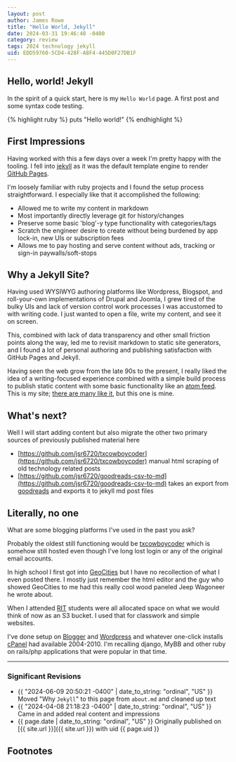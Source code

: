 ```yaml
---
layout: post
author: James Rowe
title: "Hello World, Jekyll"
date: 2024-03-31 19:46:48 -0400
category: review
tags: 2024 technology jekyll
uid: EDD59760-5CD4-428F-A8F4-445D0F27DB1F
---
```


## Hello, world! Jekyll

In the spirit of a quick start, here is my `Hello World` page. A first post and some syntax code testing.

{% highlight ruby %}
puts "Hello world!"
{% endhighlight %}

## First Impressions

Having worked with this a few days over a week I'm pretty happy with the tooling. I fell into [jekyll](http://jekyllrb.com/) as it was the default template engine to render [GitHub Pages](https://pages.github.com).

I'm loosely familiar with ruby projects and I found the setup process straightforward. I especially like that it accomplished the following:

- Allowed me to write my content in markdown
- Most importantly directly leverage git for history/changes
- Preserve some basic 'blog'-y type functionality with categories/tags
- Scratch the engineer desire to create without being burdened by app lock-in, new UIs or subscription fees
- Allows me to pay hosting and serve content without ads, tracking or sign-in paywalls/soft-stops

## Why a Jekyll Site?

Having used WYSIWYG authoring platforms like Wordpress, Blogspot, and roll-your-own implementations of Drupal and Joomla, I grew tired of the bulky UIs and lack of version control work processes I was accustomed to with writing code. I just wanted to open a file, write my content, and see it on screen.

This, combined with lack of data transparency and other small friction points along the way, led me to revisit markdown to static site generators, and I found a lot of personal authoring and publishing satisfaction with GitHub Pages and Jekyll.

Having seen the web grow from the late 90s to the present, I really liked the idea of a writing-focused experience combined with a simple build process to publish static content with some basic functionality like an [atom feed](/feed.xml). This is my site; [there are many like it](/inspiration.md), but this one is mine.


## What's next?

Well I will start adding content but also migrate the other two primary sources of previously published material here

- [https://github.com/jsr6720/txcowboycoder](https://github.com/jsr6720/txcowboycoder) manual html scraping of old technology related posts
- [https://github.com/jsr6720/goodreads-csv-to-md](https://github.com/jsr6720/goodreads-csv-to-md) takes an export from [goodreads](http://goodreads.com/) and exports it to jekyll md post files

## Literally, no one

What are some blogging platforms I've used in the past you ask?

Probably the oldest still functioning would be [txcowboycoder](https://txcowboycoder.wordpress.com) which is somehow still hosted even though I've long lost login or any of the original email accounts.

In high school I first got into [GeoCities](https://archive.org/web/geocities.php) but I have no recollection of what I even posted there. I mostly just remember the html editor and the guy who showed GeoCities to me had this really cool wood paneled Jeep Wagoneer he wrote about.

When I attended [RIT](http://rit.edu/) students were all allocated space on what we would think of now as an S3 bucket. I used that for classwork and simple websites.

I've done setup on [Blogger](https://www.blogger.com/) and [Wordpress](http://wordpress.com/) and whatever one-click installs [cPanel](https://www.cpanel.net) had available 2004-2010. I'm recalling django, MyBB and other ruby on rails/php applications that were popular in that time.

---

### Significant Revisions

- {{ "2024-06-09 20:50:21 -0400" | date_to_string: "ordinal", "US" }} Moved "Why `Jekyll`" to this page from `about.md` and cleaned up text
- {{ "2024-04-08 21:18:23 -0400" | date_to_string: "ordinal", "US" }} Came in and added real content and impressions
- {{ page.date | date_to_string: "ordinal", "US" }} Originally published on [{{ site.url }}]({{ site.url }}) with uid {{ page.uid }}

## Footnotes
